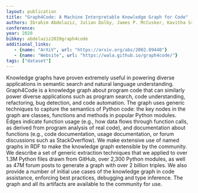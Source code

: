 ```yaml
---
layout: publication
title: "Graph4Code: A Machine Interpretable Knowledge Graph for Code"
authors: Ibrahim Abdelaziz, Julian Dolby, James P. McCusker, Kavitha Srinivas
conference:
year: 2020
bibkey: abdelaziz2020graph4code
additional_links:
   - {name: "ArXiV", url: "https://arxiv.org/abs/2002.09440"}
   - {name: "Website", url: "https://wala.github.io/graph4code/"}
tags: ["dataset"]
---
```

Knowledge graphs have proven extremely useful in powering diverse applications in semantic search and natural language understanding. Graph4Code is a knowledge graph about program code that can similarly power diverse applications such as program search, code understanding, refactoring, bug detection, and code automation. The graph uses generic techniques to capture the semantics of Python code: the key nodes in the graph are classes, functions and methods in popular Python modules. Edges indicate function usage (e.g., how data flows through function calls, as derived from program analysis of real code), and documentation about functions (e.g., code documentation, usage documentation, or forum discussions such as StackOverflow). We make extensive use of named graphs in RDF to make the knowledge graph extensible by the community. We describe a set of generic extraction techniques that we applied to over 1.3M Python files drawn from GitHub, over 2,300 Python modules, as well as 47M forum posts to generate a graph with over 2 billion triples. We also provide a number of initial use cases of the knowledge graph in code assistance, enforcing best practices, debugging and type inference. The graph and all its artifacts are available to the community for use.
